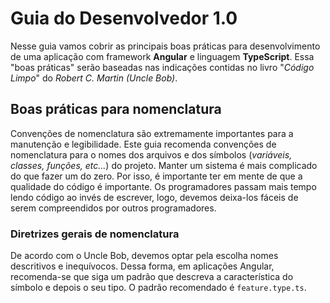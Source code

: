 # Guia do Desenvolvedor 1.0
Nesse guia vamos cobrir as principais boas práticas para desenvolvimento de uma aplicação com framework **Angular** e linguagem **TypeScript**. Essa "boas práticas" serão baseadas nas indicações contidas no livro "_Código Limpo_" do _Robert C. Martin (Uncle Bob)_.

## Boas práticas para nomenclatura
Convenções de nomenclatura são extremamente importantes para a manutenção e legibilidade. Este guia recomenda convenções de nomenclatura para o nomes dos arquivos e dos símbolos (_variáveis, classes, funções, etc..._) do projeto.
Manter um sistema é mais complicado do que fazer um do zero. Por isso, é importante ter em mente de que a qualidade do código é importante. Os programadores passam mais tempo lendo código ao invés de escrever, logo, devemos deixa-los fáceis de serem compreendidos por outros programadores.

### Diretrizes gerais de nomenclatura
De acordo com o Uncle Bob, devemos optar pela escolha nomes descritivos e inequívocos. Dessa forma, em aplicações Angular, recomenda-se que siga um padrão que descreva a característica do símbolo e depois o seu tipo. O padrão recomendado é `feature.type.ts`.
